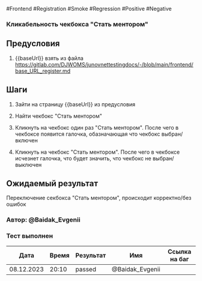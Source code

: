 #Frontend #Registration #Smoke #Regression #Positive #Negative

### Кликабельность чекбокса "Стать ментором"

## Предусловия

1. {{baseUrl}} взять из файла https://gitlab.com/DJWOMS/junovnettestingdocs/-/blob/main/frontend/base_URL_register.md

## Шаги

1. Зайти на страницу {{baseUrl}} из предусловия

2. Найти чекбокс "Стать ментором"

3. Кликнуть на чекбокс один раз "Стать ментором". После чего в чекбоксе появится галочка, обазначающая что чекбокс выбран/включен

4. Кликнуть на чекбокс "Стать ментором". После чего в чекбоксе исчезнет галочка, что будет значить, что чекбокс не выбран/выключен

## Ожидаемый результат

Переключение секбокса "Стать ментором", происходит корректно/без ошибок

### Автор: @Baidak_Evgenii

### Тест выполнен
|     Дата    | Время | Результат   |   Имя  | Cсылка на баг  |
|     ---     |  ---  |    ---      |   ---  |      ---       |
|  08.12.2023 | 20:10 |   passed    | @Baidak_Evgenii |       |